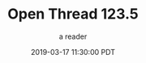 ---
layout: podcast
title: "Open Thread 123.5"
author: a reader
description: https://slatestarcodex.com/2019/03/17/open-thread-123-5/
date: 2019-03-17 11:30:00 PDT
length: 59038
duration: 15
guid: open-thread-123-5
---
